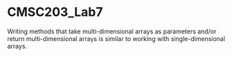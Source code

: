 # CMSC203_Lab7
Writing methods that take multi-dimensional arrays as parameters and/or return multi-dimensional arrays is similar to working with single-dimensional arrays. 
